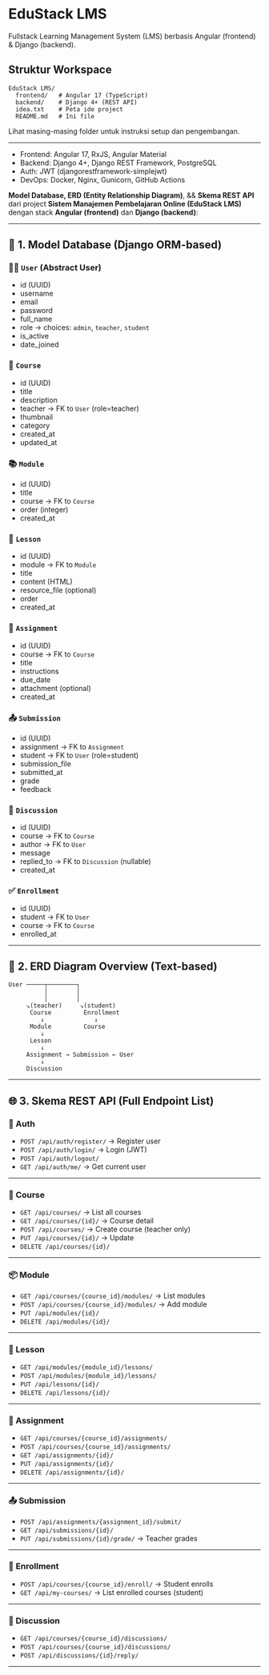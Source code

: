 # EduStack LMS

Fullstack Learning Management System (LMS) berbasis Angular (frontend) & Django (backend).

## Struktur Workspace

```
EduStack LMS/
  frontend/   # Angular 17 (TypeScript)
  backend/    # Django 4+ (REST API)
  idea.txt    # Peta ide project
  README.md   # Ini file
```

Lihat masing-masing folder untuk instruksi setup dan pengembangan.

---

- Frontend: Angular 17, RxJS, Angular Material
- Backend: Django 4+, Django REST Framework, PostgreSQL
- Auth: JWT (djangorestframework-simplejwt)
- DevOps: Docker, Nginx, Gunicorn, GitHub Actions 

**Model Database, ERD (Entity Relationship Diagram)**, && **Skema REST API** dari project **Sistem Manajemen Pembelajaran Online (EduStack LMS)** dengan stack **Angular (frontend)** dan **Django (backend)**:

---

## 🧩 1. **Model Database (Django ORM-based)**

### 🧑‍🎓 `User` (Abstract User)

* id (UUID)
* username
* email
* password
* full\_name
* role → choices: `admin`, `teacher`, `student`
* is\_active
* date\_joined

### 🏫 `Course`

* id (UUID)
* title
* description
* teacher → FK to `User` (role=teacher)
* thumbnail
* category
* created\_at
* updated\_at

### 📚 `Module`

* id (UUID)
* title
* course → FK to `Course`
* order (integer)
* created\_at

### 📝 `Lesson`

* id (UUID)
* module → FK to `Module`
* title
* content (HTML)
* resource\_file (optional)
* order
* created\_at

### 📃 `Assignment`

* id (UUID)
* course → FK to `Course`
* title
* instructions
* due\_date
* attachment (optional)
* created\_at

### 📤 `Submission`

* id (UUID)
* assignment → FK to `Assignment`
* student → FK to `User` (role=student)
* submission\_file
* submitted\_at
* grade
* feedback

### 💬 `Discussion`

* id (UUID)
* course → FK to `Course`
* author → FK to `User`
* message
* replied\_to → FK to `Discussion` (nullable)
* created\_at

### ✅ `Enrollment`

* id (UUID)
* student → FK to `User`
* course → FK to `Course`
* enrolled\_at

---

## 🧮 2. **ERD Diagram Overview (Text-based)**

```
User ─────┬────────┐
          │        │
          │        │
     ↘(teacher)     ↘(student)
      Course         Enrollment
         ↓              ↓
      Module         Course
         ↓
      Lesson
         ↓
     Assignment → Submission ← User
         ↓
     Discussion
```

---

## 🌐 3. **Skema REST API (Full Endpoint List)**

### 🔐 Auth

* `POST /api/auth/register/` → Register user
* `POST /api/auth/login/` → Login (JWT)
* `POST /api/auth/logout/`
* `GET /api/auth/me/` → Get current user

---

### 📘 Course

* `GET /api/courses/` → List all courses
* `GET /api/courses/{id}/` → Course detail
* `POST /api/courses/` → Create course (teacher only)
* `PUT /api/courses/{id}/` → Update
* `DELETE /api/courses/{id}/`

---

### 📦 Module

* `GET /api/courses/{course_id}/modules/` → List modules
* `POST /api/courses/{course_id}/modules/` → Add module
* `PUT /api/modules/{id}/`
* `DELETE /api/modules/{id}/`

---

### 📕 Lesson

* `GET /api/modules/{module_id}/lessons/`
* `POST /api/modules/{module_id}/lessons/`
* `PUT /api/lessons/{id}/`
* `DELETE /api/lessons/{id}/`

---

### 📝 Assignment

* `GET /api/courses/{course_id}/assignments/`
* `POST /api/courses/{course_id}/assignments/`
* `GET /api/assignments/{id}/`
* `PUT /api/assignments/{id}/`
* `DELETE /api/assignments/{id}/`

---

### 📤 Submission

* `POST /api/assignments/{assignment_id}/submit/`
* `GET /api/submissions/{id}/`
* `PUT /api/submissions/{id}/grade/` → Teacher grades

---

### 👥 Enrollment

* `POST /api/courses/{course_id}/enroll/` → Student enrolls
* `GET /api/my-courses/` → List enrolled courses (student)

---

### 💬 Discussion

* `GET /api/courses/{course_id}/discussions/`
* `POST /api/courses/{course_id}/discussions/`
* `POST /api/discussions/{id}/reply/`

---